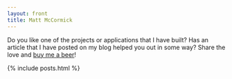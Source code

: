 ```yaml
---
layout: front
title: Matt McCormick
---
```


Do you like one of the projects or applications that I have built? Has an article that I have posted on my blog helped you out in some way? Share the love and <a href="http://mbmc.co/11RyxRL" target="_blank">buy me a beer</a>!

{% include posts.html %}
